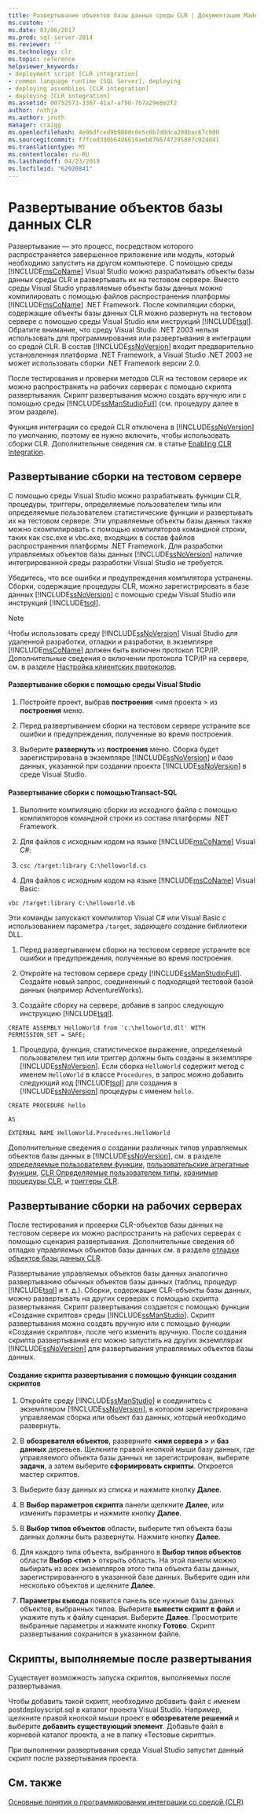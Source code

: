 ```yaml
---
title: Развертывание объектов базы данных среды CLR | Документация Майкрософт
ms.custom: ''
ms.date: 03/06/2017
ms.prod: sql-server-2014
ms.reviewer: ''
ms.technology: clr
ms.topic: reference
helpviewer_keywords:
- deployment script [CLR integration]
- common language runtime [SQL Server], deploying
- deploying assemblies [CLR integration]
- deploying [CLR integration]
ms.assetid: 00752573-3367-41a7-af98-7b7a29e8e2f2
author: rothja
ms.author: jroth
manager: craigg
ms.openlocfilehash: 4e06dfced9b9800c0e5c0b7d0dca208bac67c900
ms.sourcegitcommit: f7fced330b64d6616aeb8766747295807c92dd41
ms.translationtype: MT
ms.contentlocale: ru-RU
ms.lasthandoff: 04/23/2019
ms.locfileid: "62920841"
---
```

# <a name="deploying-clr-database-objects"></a>Развертывание объектов базы данных CLR
  Развертывание — это процесс, посредством которого распространяется завершенное приложение или модуль, который необходимо запустить на другом компьютере. С помощью среды [!INCLUDE[msCoName](../../../includes/msconame-md.md)] Visual Studio можно разрабатывать объекты базы данных среды CLR и развертывать их на тестовом сервере. Вместо среды Visual Studio управляемые объекты базы данных можно компилировать с помощью файлов распространения платформы [!INCLUDE[msCoName](../../../includes/msconame-md.md)] .NET Framework. После компиляции сборки, содержащие объекты базы данных CLR можно развернуть на тестовом сервере с помощью среды Visual Studio или инструкций [!INCLUDE[tsql](../../../includes/tsql-md.md)]. Обратите внимание, что среду Visual Studio .NET 2003 нельзя использовать для программирования или развертывания в интеграции со средой CLR. В состав [!INCLUDE[ssNoVersion](../../../includes/ssnoversion-md.md)] входит предварительно установленная платформа .NET Framework, а Visual Studio .NET 2003 не может использовать сборки .NET Framework версии 2.0.  
  
 После тестирования и проверки методов CLR на тестовом сервере их можно распространить на рабочих серверах с помощью скрипта развертывания. Скрипт развертывания можно создать вручную или с помощью среды [!INCLUDE[ssManStudioFull](../../../includes/ssmanstudiofull-md.md)] (см. процедуру далее в этом разделе).  
  
 Функция интеграции со средой CLR отключена в [!INCLUDE[ssNoVersion](../../../includes/ssnoversion-md.md)] по умолчанию, поэтому ее нужно включить, чтобы использовать сборки CLR. Дополнительные сведения см. в статье [Enabling CLR Integration](clr-integration-enabling.md).  
  
## <a name="deploying-the-assembly-to-the-test-server"></a>Развертывание сборки на тестовом сервере  
 С помощью среды Visual Studio можно разрабатывать функции CLR, процедуры, триггеры, определяемые пользователем типы или определяемые пользователем статистические функции и развертывать их на тестовом сервере. Эти управляемые объекты базы данных также можно скомпилировать с помощью компиляторов командной строки, таких как csc.exe и vbc.exe, входящих в состав файлов распространения платформы .NET Framework. Для разработки управляемых объектов базы данных [!INCLUDE[ssNoVersion](../../../includes/ssnoversion-md.md)] наличие интегрированной среды разработки Visual Studio не требуется.  
  
 Убедитесь, что все ошибки и предупреждения компилятора устранены. Сборки, содержащие процедуры CLR, можно зарегистрировать в базе данных [!INCLUDE[ssNoVersion](../../../includes/ssnoversion-md.md)] с помощью среды Visual Studio или инструкций [!INCLUDE[tsql](../../../includes/tsql-md.md)].  
  
> [!NOTE]  
>  Чтобы использовать среду [!INCLUDE[ssNoVersion](../../../includes/ssnoversion-md.md)] Visual Studio для удаленной разработки, отладки и разработки, в экземпляре [!INCLUDE[msCoName](../../../includes/msconame-md.md)] должен быть включен протокол TCP/IP. Дополнительные сведения о включении протокола TCP/IP на сервере, см. в разделе [Настройка клиентских протоколов](../../database-engine/configure-windows/configure-client-protocols.md).  
  
#### <a name="to-deploy-the-assembly-using-visual-studio"></a>Развертывание сборки с помощью среды Visual Studio  
  
1.  Постройте проект, выбрав **построения** \<имя проекта > из **построения** меню.  
  
2.  Перед развертыванием сборки на тестовом сервере устраните все ошибки и предупреждения, полученные во время построения.  
  
3.  Выберите **развернуть** из **построения** меню. Сборка будет зарегистрирована в экземпляре [!INCLUDE[ssNoVersion](../../../includes/ssnoversion-md.md)] и базе данных, указанной при создании проекта [!INCLUDE[ssNoVersion](../../../includes/ssnoversion-md.md)] в среде Visual Studio.  
  
#### <a name="to-deploy-the-assembly-using-transact-sql"></a>Развертывание сборки с помощьюTransact-SQL  
  
1.  Выполните компиляцию сборки из исходного файла с помощью компиляторов командной строки из состава платформы .NET Framework.  
  
2.  Для файлов с исходным кодом на языке [!INCLUDE[msCoName](../../../includes/msconame-md.md)] Visual C#:  
  
3.  `csc /target:library C:\helloworld.cs`  
  
4.  Для файлов с исходным кодом на языке [!INCLUDE[msCoName](../../../includes/msconame-md.md)] Visual Basic:  
  
 `vbc /target:library C:\helloworld.vb`  
  
 Эти команды запускают компилятор Visual C# или Visual Basic с использованием параметра `/target`, задающего создание библиотеки DLL.  
  
1.  Перед развертыванием сборки на тестовом сервере устраните все ошибки и предупреждения, полученные во время построения.  
  
2.  Откройте на тестовом сервере среду [!INCLUDE[ssManStudioFull](../../../includes/ssmanstudiofull-md.md)]. Создайте новый запрос, соединенный с подходящей тестовой базой данных (например AdventureWorks).  
  
3.  Создайте сборку на сервере, добавив в запрос следующую инструкцию [!INCLUDE[tsql](../../../includes/tsql-md.md)].  
  
 `CREATE ASSEMBLY HelloWorld from 'c:\helloworld.dll' WITH PERMISSION_SET = SAFE;`  
  
1.  Процедура, функция, статистическое выражение, определяемый пользователем тип или триггер должны быть созданы в экземпляре [!INCLUDE[ssNoVersion](../../../includes/ssnoversion-md.md)]. Если сборка `HelloWorld` содержит метод с именем `HelloWorld` в классе `Procedures`, в запрос можно добавить следующий код [!INCLUDE[tsql](../../../includes/tsql-md.md)] для создания в [!INCLUDE[ssNoVersion](../../../includes/ssnoversion-md.md)] процедуры с именем `hello`.  
  
 `CREATE PROCEDURE hello`  
  
 `AS`  
  
 `EXTERNAL NAME HelloWorld.Procedures.HelloWorld`  
  
 Дополнительные сведения о создании различных типов управляемых объектов базы данных в [!INCLUDE[ssNoVersion](../../../includes/ssnoversion-md.md)], см. в разделе [определяемые пользователем функции](../clr-integration-database-objects-user-defined-functions/clr-user-defined-functions.md), [пользовательские агрегатные функции](../clr-integration-database-objects-user-defined-functions/clr-user-defined-aggregates.md), [CLR Определяемые пользователем типы](../clr-integration-database-objects-user-defined-types/clr-user-defined-types.md), [хранимые процедуры CLR](../../database-engine/dev-guide/clr-stored-procedures.md), и [триггеры CLR](../../database-engine/dev-guide/clr-triggers.md).  
  
## <a name="deploying-the-assembly-to-production-servers"></a>Развертывание сборки на рабочих серверах  
 После тестирования и проверки CLR-объектов базы данных на тестовом сервере их можно распространить на рабочих серверах с помощью сценария развертывания. Дополнительные сведения об отладке управляемых объектов базы данных см. в разделе [отладки объектов базы данных CLR](debugging-clr-database-objects.md).  
  
 Развертывание управляемых объектов базы данных аналогично развертыванию обычных объектов базы данных (таблиц, процедур [!INCLUDE[tsql](../../../includes/tsql-md.md)] и т. д.). Сборки, содержащие CLR-объекты базы данных, можно развертывать на других серверах с помощью скрипта развертывания. Скрипт развертывания создается с помощью функции «Создание скриптов» среды [!INCLUDE[ssManStudio](../../../includes/ssmanstudio-md.md)]. Скрипт развертывания можно создать вручную или с помощью функции «Создание скриптов», после чего изменить вручную. После создания скрипта развертывания его можно запустить на других экземплярах [!INCLUDE[ssNoVersion](../../../includes/ssnoversion-md.md)] для развертывания управляемых объектов базы данных.  
  
#### <a name="to-generate-a-deployment-script-using-generate-scripts"></a>Создание скрипта развертывания с помощью функции создания скриптов  
  
1.  Откройте среду [!INCLUDE[ssManStudio](../../../includes/ssmanstudio-md.md)] и соединитесь с экземпляром [!INCLUDE[ssNoVersion](../../../includes/ssnoversion-md.md)], в котором зарегистрирована управляемая сборка или объект баз данных, который необходимо развернуть.  
  
2.  В **обозревателя объектов**, разверните  **\<имя сервера >** и **баз данных** деревьев. Щелкните правой кнопкой мыши базу данных, где управляемого объекта базы данных не зарегистрирован, выберите **задачи**, а затем выберите **сформировать скрипты**. Откроется мастер скриптов.  
  
3.  Выберите базу данных из списка и нажмите кнопку **Далее**.  
  
4.  В **Выбор параметров скрипта** панели щелкните **Далее**, или изменить параметры и нажмите кнопку **Далее**.  
  
5.  В **Выбор типов объектов** области, выберите тип объекта базы данных должны быть развернуты. Нажмите кнопку **Далее**.  
  
6.  Для каждого типа объекта, выбранного в **Выбор типов объектов** области **Выбор \<тип >** открыть область. На этой панели можно выбирать из всех экземпляров этого типа объекта базы данных, зарегистрированного в указанной базе данных. Выберите один или несколько объектов и щелкните **Далее**.  
  
7.  **Параметры вывода** появится панель все нужные базы данных объектов, выбранных типов. Выберите **вывести скрипт в файл** и укажите путь к файлу сценария. Выберите **Далее**. Просмотрите выбранные параметры и нажмите кнопку **Готово**. Скрипт развертывания сохранится в указанном файле.  
  
## <a name="post-deployment-scripts"></a>Скрипты, выполняемые после развертывания  
 Существует возможность запуска скриптов, выполняемых после развертывания.  
  
 Чтобы добавить такой скрипт, необходимо добавить файл с именем postdeployscript.sql в каталог проекта Visual Studio. Например, щелкните правой кнопкой мыши проект в **обозревателе решений** и выберите **добавить существующий элемент**. Добавьте файл в корневой каталог проекта, а не в папку «Тестовые скрипты».  
  
 При выполнении развертывания среда Visual Studio запустит данный скрипт после развертывания проекта.  
  
## <a name="see-also"></a>См. также  
 [Основные понятия о программировании интеграции со средой (CLR)](common-language-runtime-clr-integration-programming-concepts.md)  
  
  
